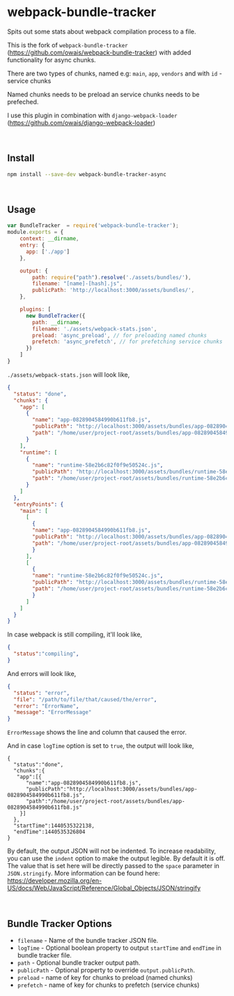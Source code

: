 # webpack-bundle-tracker

Spits out some stats about webpack compilation process to a file.

This is the fork of `webpack-bundle-tracker` (https://github.com/owais/webpack-bundle-tracker) with added functionality for async chunks.

There are two types of chunks, named e.g: `main`, `app`, `vendors` and with `id` - service chunks

Named chunks needs to be preload an service chunks needs to be prefeched.

I use this plugin in combination with `django-webpack-loader` (https://github.com/owais/django-webpack-loader)

<br>

## Install

```bash
npm install --save-dev webpack-bundle-tracker-async
```

<br>

## Usage

```javascript
var BundleTracker  = require('webpack-bundle-tracker');
module.exports = {
    context: __dirname,
    entry: {
      app: ['./app']
    },

    output: {
        path: require("path").resolve('./assets/bundles/'),
        filename: "[name]-[hash].js",
        publicPath: 'http://localhost:3000/assets/bundles/',
    },

    plugins: [
      new BundleTracker({
        path: __dirname,
        filename: './assets/webpack-stats.json',
        preload: 'async_preload', // for preloading named chunks
        prefetch: 'async_prefetch', // for prefetching service chunks
      })
    ]
}
```

`./assets/webpack-stats.json` will look like,

```json
{
  "status": "done",
  "chunks": {
    "app": [
      {
        "name": "app-0828904584990b611fb8.js",
        "publicPath": "http://localhost:3000/assets/bundles/app-0828904584990b611fb8.js",
        "path": "/home/user/project-root/assets/bundles/app-0828904584990b611fb8.js"
      }
    ],
    "runtime": [
      {
        "name": "runtime-58e2b6c82f0f9e50524c.js",
        "publicPath": "http://localhost:3000/assets/bundles/runtime-58e2b6c82f0f9e50524c.js",
        "path": "/home/user/project-root/assets/bundles/runtime-58e2b6c82f0f9e50524c.js"
      }
    ]
  },
  "entryPoints": {
    "main": [
      [
        {
        "name": "app-0828904584990b611fb8.js",
        "publicPath": "http://localhost:3000/assets/bundles/app-0828904584990b611fb8.js",
        "path": "/home/user/project-root/assets/bundles/app-0828904584990b611fb8.js"
        }
      ],
      [
        {
        "name": "runtime-58e2b6c82f0f9e50524c.js",
        "publicPath": "http://localhost:3000/assets/bundles/runtime-58e2b6c82f0f9e50524c.js",
        "path": "/home/user/project-root/assets/bundles/runtime-58e2b6c82f0f9e50524c.js"
        }
      ]
    ]
  }
}
```

In case webpack is still compiling, it'll look like,


```json
{
  "status":"compiling",
}
```



And errors will look like,
```json
{
  "status": "error",
  "file": "/path/to/file/that/caused/the/error",
  "error": "ErrorName",
  "message": "ErrorMessage"
}
```

`ErrorMessage` shows the line and column that caused the error.



And in case `logTime` option is set to `true`, the output will look like,
```
{
  "status":"done",
  "chunks":{
   "app":[{
      "name":"app-0828904584990b611fb8.js",
      "publicPath":"http://localhost:3000/assets/bundles/app-0828904584990b611fb8.js",
      "path":"/home/user/project-root/assets/bundles/app-0828904584990b611fb8.js"
    }]
  },
  "startTime":1440535322138,
  "endTime":1440535326804
}
```

By default, the output JSON will not be indented. To increase readability, you can use the `indent`
option to make the output legible. By default it is off. The value that is set here will be directly
passed to the `space` parameter in `JSON.stringify`. More information can be found here:
https://developer.mozilla.org/en-US/docs/Web/JavaScript/Reference/Global_Objects/JSON/stringify

<br>

## Bundle Tracker Options

* `filename` - Name of the bundle tracker JSON file.
* `logTime` - Optional boolean property to output `startTime` and `endTime` in bundle tracker file.
* `path` - Optional bundle tracker output path.
* `publicPath` - Optional property to override `output.publicPath`.
* `preload` - name of key for chunks to preload (named chunks)
* `prefetch` - name of key for chunks to prefetch (service chunks)
